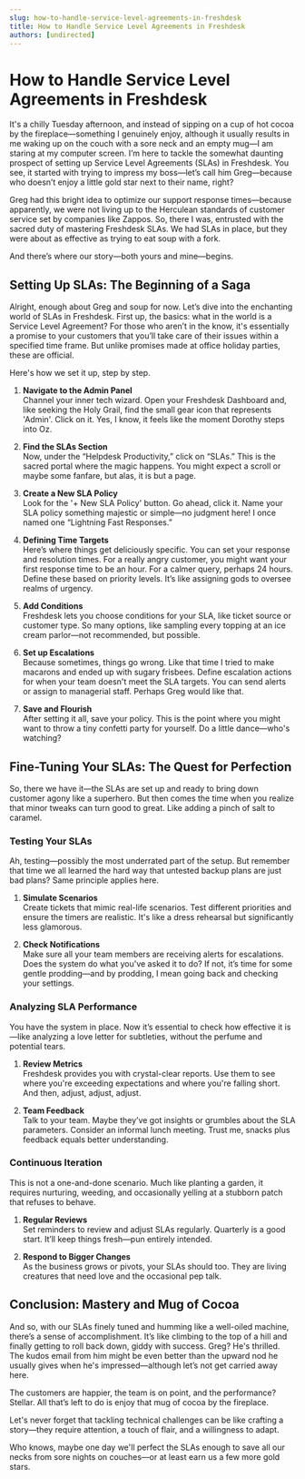 ```yaml
---
slug: how-to-handle-service-level-agreements-in-freshdesk
title: How to Handle Service Level Agreements in Freshdesk
authors: [undirected]
---
```



# How to Handle Service Level Agreements in Freshdesk

It's a chilly Tuesday afternoon, and instead of sipping on a cup of hot cocoa by the fireplace—something I genuinely enjoy, although it usually results in me waking up on the couch with a sore neck and an empty mug—I am staring at my computer screen. I’m here to tackle the somewhat daunting prospect of setting up Service Level Agreements (SLAs) in Freshdesk. You see, it started with trying to impress my boss—let’s call him Greg—because who doesn’t enjoy a little gold star next to their name, right?

Greg had this bright idea to optimize our support response times—because apparently, we were not living up to the Herculean standards of customer service set by companies like Zappos. So, there I was, entrusted with the sacred duty of mastering Freshdesk SLAs. We had SLAs in place, but they were about as effective as trying to eat soup with a fork.

And there’s where our story—both yours and mine—begins.

## Setting Up SLAs: The Beginning of a Saga

Alright, enough about Greg and soup for now. Let’s dive into the enchanting world of SLAs in Freshdesk. First up, the basics: what in the world is a Service Level Agreement? For those who aren’t in the know, it's essentially a promise to your customers that you’ll take care of their issues within a specified time frame. But unlike promises made at office holiday parties, these are official.

Here's how we set it up, step by step.

1. **Navigate to the Admin Panel**  
   Channel your inner tech wizard. Open your Freshdesk Dashboard and, like seeking the Holy Grail, find the small gear icon that represents 'Admin'. Click on it. Yes, I know, it feels like the moment Dorothy steps into Oz.

2. **Find the SLAs Section**  
   Now, under the “Helpdesk Productivity,” click on “SLAs.” This is the sacred portal where the magic happens. You might expect a scroll or maybe some fanfare, but alas, it is but a page.

3. **Create a New SLA Policy**  
   Look for the '+ New SLA Policy' button. Go ahead, click it. Name your SLA policy something majestic or simple—no judgment here! I once named one “Lightning Fast Responses.”

4. **Defining Time Targets**  
   Here’s where things get deliciously specific. You can set your response and resolution times. For a really angry customer, you might want your first response time to be an hour. For a calmer query, perhaps 24 hours. Define these based on priority levels. It’s like assigning gods to oversee realms of urgency.

5. **Add Conditions**  
   Freshdesk lets you choose conditions for your SLA, like ticket source or customer type. So many options, like sampling every topping at an ice cream parlor—not recommended, but possible.

6. **Set up Escalations**  
   Because sometimes, things go wrong. Like that time I tried to make macarons and ended up with sugary frisbees. Define escalation actions for when your team doesn't meet the SLA targets. You can send alerts or assign to managerial staff. Perhaps Greg would like that.

7. **Save and Flourish**  
   After setting it all, save your policy. This is the point where you might want to throw a tiny confetti party for yourself. Do a little dance—who's watching?

## Fine-Tuning Your SLAs: The Quest for Perfection

So, there we have it—the SLAs are set up and ready to bring down customer agony like a superhero. But then comes the time when you realize that minor tweaks can turn good to great. Like adding a pinch of salt to caramel. 

### Testing Your SLAs

Ah, testing—possibly the most underrated part of the setup. But remember that time we all learned the hard way that untested backup plans are just bad plans? Same principle applies here.

1. **Simulate Scenarios**  
   Create tickets that mimic real-life scenarios. Test different priorities and ensure the timers are realistic. It's like a dress rehearsal but significantly less glamorous.

2. **Check Notifications**  
   Make sure all your team members are receiving alerts for escalations. Does the system do what you've asked it to do? If not, it’s time for some gentle prodding—and by prodding, I mean going back and checking your settings.

### Analyzing SLA Performance

You have the system in place. Now it’s essential to check how effective it is—like analyzing a love letter for subtleties, without the perfume and potential tears.

1. **Review Metrics**  
   Freshdesk provides you with crystal-clear reports. Use them to see where you're exceeding expectations and where you're falling short. And then, adjust, adjust, adjust.

2. **Team Feedback**  
   Talk to your team. Maybe they’ve got insights or grumbles about the SLA parameters. Consider an informal lunch meeting. Trust me, snacks plus feedback equals better understanding.

### Continuous Iteration

This is not a one-and-done scenario. Much like planting a garden, it requires nurturing, weeding, and occasionally yelling at a stubborn patch that refuses to behave.

1. **Regular Reviews**  
   Set reminders to review and adjust SLAs regularly. Quarterly is a good start. It’ll keep things fresh—pun entirely intended.

2. **Respond to Bigger Changes**  
   As the business grows or pivots, your SLAs should too. They are living creatures that need love and the occasional pep talk.

## Conclusion: Mastery and Mug of Cocoa

And so, with our SLAs finely tuned and humming like a well-oiled machine, there’s a sense of accomplishment. It’s like climbing to the top of a hill and finally getting to roll back down, giddy with success. Greg? He's thrilled. The kudos email from him might be even better than the upward nod he usually gives when he's impressed—although let’s not get carried away here.

The customers are happier, the team is on point, and the performance? Stellar. All that’s left to do is enjoy that mug of cocoa by the fireplace.

Let's never forget that tackling technical challenges can be like crafting a story—they require attention, a touch of flair, and a willingness to adapt.

Who knows, maybe one day we'll perfect the SLAs enough to save all our necks from sore nights on couches—or at least earn us a few more gold stars.